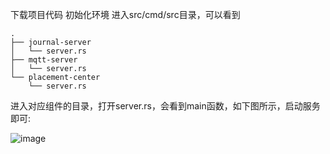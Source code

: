 下载项目代码
初始化环境
进入src/cmd/src目录，可以看到
```
.
├── journal-server
│   └── server.rs
├── mqtt-server
│   └── server.rs
└── placement-center
    └── server.rs
```

进入对应组件的目录，打开server.rs，会看到main函数，如下图所示，启动服务即可:

![image](../../images/doc-image8.png)
